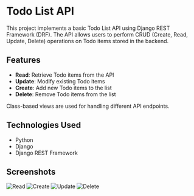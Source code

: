 # Todo List API

This project implements a basic Todo List API using Django REST Framework (DRF). The API allows users to perform CRUD (Create, Read, Update, Delete) operations on Todo items stored in the backend.

## Features

- **Read**: Retrieve Todo items from the API
- **Update**: Modify existing Todo items
- **Create**: Add new Todo items to the list
- **Delete**: Remove Todo items from the list

Class-based views are used for handling different API endpoints.

## Technologies Used

- Python
- Django
- Django REST Framework

## Screenshots

![Read](/path/to/screenshot1.png)
![Create](/path/to/screenshot2.png)
![Update](/path/to/screenshot1.png)
![Delete](/path/to/screenshot2.png)

